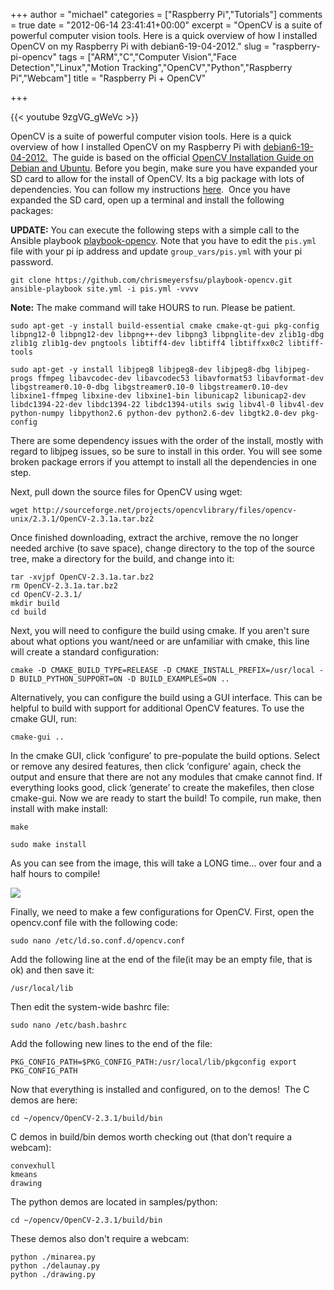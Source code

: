 +++
author = "michael"
categories = ["Raspberry Pi","Tutorials"]
comments = true
date = "2012-06-14 23:41:41+00:00"
excerpt = "OpenCV is a suite of powerful computer vision tools. Here is a quick overview of how I installed OpenCV on my Raspberry Pi with debian6-19-04-2012."
slug = "raspberry-pi-opencv"
tags = ["ARM","C","Computer Vision","Face Detection","Linux","Motion Tracking","OpenCV","Python","Raspberry Pi","Webcam"]
title = "Raspberry Pi + OpenCV"

+++

{{< youtube 9zgVG_gWeVc >}}

OpenCV is a suite of powerful computer vision tools. Here is a quick overview of how I installed OpenCV on my Raspberry Pi with [debian6-19-04-2012.](http://downloads.raspberrypi.org/images/debian/6/debian6-19-04-2012/debian6-19-04-2012.zip)  The guide is based on the official [OpenCV Installation Guide on Debian and Ubuntu](http://opencv.willowgarage.com/wiki/InstallGuide%20%3A%20Debian). Before you begin, make sure you have expanded your SD card to allow for the install of OpenCV. Its a big package with lots of dependencies. You can follow my instructions [here](http://mitchtech.net/easy-gui-install-re-partition-raspberry-pi-on-ubuntu/).  Once you have expanded the SD card, open up a terminal and install the following packages:

**UPDATE:** You can execute the following steps with a simple call to the Ansible playbook [playbook-opencv](http://goo.gl/INfRQI). Note that you have to edit the `pis.yml` file with your pi ip address and update `group_vars/pis.yml` with your pi password.

```
git clone https://github.com/chrismeyersfsu/playbook-opencv.git
ansible-playbook site.yml -i pis.yml -vvvv
```

**Note:** The make command will take HOURS to run. Please be patient.

```
sudo apt-get -y install build-essential cmake cmake-qt-gui pkg-config libpng12-0 libpng12-dev libpng++-dev libpng3 libpnglite-dev zlib1g-dbg zlib1g zlib1g-dev pngtools libtiff4-dev libtiff4 libtiffxx0c2 libtiff-tools

sudo apt-get -y install libjpeg8 libjpeg8-dev libjpeg8-dbg libjpeg-progs ffmpeg libavcodec-dev libavcodec53 libavformat53 libavformat-dev libgstreamer0.10-0-dbg libgstreamer0.10-0 libgstreamer0.10-dev libxine1-ffmpeg libxine-dev libxine1-bin libunicap2 libunicap2-dev libdc1394-22-dev libdc1394-22 libdc1394-utils swig libv4l-0 libv4l-dev python-numpy libpython2.6 python-dev python2.6-dev libgtk2.0-dev pkg-config
```

There are some dependency issues with the order of the install, mostly with regard to libjpeg issues, so be sure to install in this order. You will see some broken package errors if you attempt to install all the dependencies in one step.

Next, pull down the source files for OpenCV using wget:

```
wget http://sourceforge.net/projects/opencvlibrary/files/opencv-unix/2.3.1/OpenCV-2.3.1a.tar.bz2
```

Once finished downloading, extract the archive, remove the no longer needed archive (to save space), change directory to the top of the source tree, make a directory for the build, and change into it:

```
tar -xvjpf OpenCV-2.3.1a.tar.bz2
rm OpenCV-2.3.1a.tar.bz2
cd OpenCV-2.3.1/
mkdir build
cd build
```

Next, you will need to configure the build using cmake. If you aren't sure about what options you want/need or are unfamiliar with cmake, this line will create a standard configuration:

```
cmake -D CMAKE_BUILD_TYPE=RELEASE -D CMAKE_INSTALL_PREFIX=/usr/local -D BUILD_PYTHON_SUPPORT=ON -D BUILD_EXAMPLES=ON ..
```

Alternatively, you can configure the build using a GUI interface. This can be helpful to build with support for additional OpenCV features. To use the cmake GUI, run:

```
cmake-gui ..
```

In the cmake GUI, click ‘configure’ to pre-populate the build options. Select or remove any desired features, then click ‘configure’ again, check the output and ensure that there are not any modules that cmake cannot find. If everything looks good, click ‘generate’ to create the makefiles, then close cmake-gui. Now we are ready to start the build! To compile, run make, then install with make install:

```
make

sudo make install
```

As you can see from the image, this will take a LONG time... over four and a half hours to compile!

[![](http://mitchtech.net/wp-content/uploads/2012/06/pi-opencv-compile-300x225.jpg)](http://mitchtech.net/raspberry-pi-opencv/pi-opencv-compile/)

Finally, we need to make a few configurations for OpenCV. First, open the opencv.conf file with the following code:

```
sudo nano /etc/ld.so.conf.d/opencv.conf
```

Add the following line at the end of the file(it may be an empty file, that is ok) and then save it:

```
/usr/local/lib
```

Then edit the system-wide bashrc file:

```
sudo nano /etc/bash.bashrc
```

Add the following new lines to the end of the file:

```
PKG_CONFIG_PATH=$PKG_CONFIG_PATH:/usr/local/lib/pkgconfig export PKG_CONFIG_PATH
```

Now that everything is installed and configured, on to the demos!  The C demos are here:

```
cd ~/opencv/OpenCV-2.3.1/build/bin
```

C demos in build/bin demos worth checking out (that don’t require a webcam):

```
convexhull
kmeans
drawing
```

The python demos are located in samples/python:

```
cd ~/opencv/OpenCV-2.3.1/build/bin
```

These demos also don't require a webcam:

```
python ./minarea.py
python ./delaunay.py
python ./drawing.py
```

